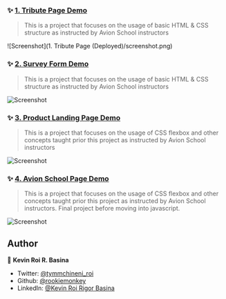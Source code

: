 ### ✨ [1. Tribute Page Demo](https://krrb-prod-tribute-page.netlify.app/)

> This is a project that focuses on the usage of basic HTML & CSS structure as instructed by Avion School instructors

<!-- ![Screenshot](https://res.cloudinary.com/promises/image/upload/v1603446962/avion-tribute_page.png) -->
![Screenshot](1. Tribute Page (Deployed)/screenshot.png)


### ✨ [2. Survey Form Demo](https://krrb-prod-survey-form.netlify.app/)

> This is a project that focuses on the usage of basic HTML & CSS structure as instructed by Avion School instructors

![Screenshot](https://res.cloudinary.com/promises/image/upload/v1603446585/avion-survey_form.png)


### ✨ [3. Product Landing Page Demo](https://krrb-prod-product-landing-page.netlify.app/)

> This is a project that focuses on the usage of CSS flexbox and other concepts taught prior this project as instructed by Avion School instructors

![Screenshot](https://res.cloudinary.com/promises/image/upload/v1604471485/avion-product_landing_tx6slu.png)


### ✨ [4. Avion School Page Demo](https://krrb-prod-avionschool.netlify.app/)

> This is a project that focuses on the usage of CSS flexbox and other concepts taught prior this project as instructed by Avion School instructors. Final project before moving into javascript.

![Screenshot](https://res.cloudinary.com/promises/image/upload/v1604581833/avion-avion_school_eybqk8.png)


## Author

👤 **Kevin Roi R. Basina**

* Twitter: [@tymmchineni\_roi](https://twitter.com/tymmchineni_roi)
* Github: [@rookiemonkey](https://github.com/rookiemonkey)
* LinkedIn: [@Kevin Roi Rigor Basina](https://ph.linkedin.com/in/kevin-roi-rigor-basina-668136185)
